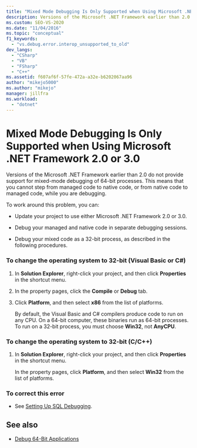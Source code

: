 ```yaml
---
title: "Mixed Mode Debugging Is Only Supported when Using Microsoft .NET Framework 2.0 or 3.0 | Microsoft Docs"
description: Versions of the Microsoft .NET Framework earlier than 2.0 do not provide support for mixed-mode debugging of 64-bit processes. See this article for workarounds.
ms.custom: SEO-VS-2020
ms.date: "11/04/2016"
ms.topic: "conceptual"
f1_keywords:
  - "vs.debug.error.interop_unsupported_to_old"
dev_langs:
  - "CSharp"
  - "VB"
  - "FSharp"
  - "C++"
ms.assetid: f607af6f-57fe-472a-a32e-b6202067aa96
author: "mikejo5000"
ms.author: "mikejo"
manager: jillfra
ms.workload:
  - "dotnet"
---
```

# Mixed Mode Debugging Is Only Supported when Using Microsoft .NET Framework 2.0 or 3.0
Versions of the Microsoft .NET Framework earlier than 2.0 do not provide support for mixed-mode debugging of 64-bit processes. This means that you cannot step from managed code to native code, or from native code to managed code, while you are debugging.

 To work around this problem, you can:

- Update your project to use either Microsoft .NET Framework 2.0 or 3.0.

- Debug your managed and native code in separate debugging sessions.

- Debug your mixed code as a 32-bit process, as described in the following procedures.

### To change the operating system to 32-bit (Visual Basic or C#)

1. In **Solution Explorer**, right-click your project, and then click **Properties** in the shortcut menu.

2. In the property pages, click the **Compile** or **Debug** tab.

3. Click **Platform**, and then select **x86** from the list of platforms.

     By default, the Visual Basic and C# compilers produce code to run on any CPU. On a 64-bit computer, these binaries run as 64-bit processes. To run on a 32-bit process, you must choose **Win32**, not **AnyCPU**.

### To change the operating system to 32-bit (C/C++)

1. In **Solution Explorer**, right-click your project, and then click **Properties** in the shortcut menu.

     In the property pages, click **Platform**, and then select **Win32** from the list of platforms.

### To correct this error

- See [Setting Up SQL Debugging](/previous-versions/visualstudio/visual-studio-2010/s4sszxst(v=vs.100)).

## See also
- [Debug 64-Bit Applications](../debugger/debug-64-bit-applications.md)